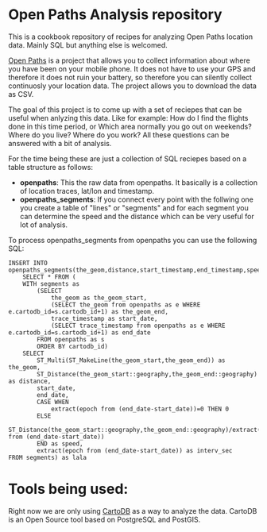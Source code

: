 Open Paths Analysis repository
==================

This is a cookbook repository of recipes for analyzing Open Paths location data. Mainly SQL but anything else is welcomed.

[Open Paths](https://openpaths.cc/) is a project that allows you to collect information about where you have been on your mobile phone. 
It does not have to use your GPS and therefore it does not ruin your battery, so therefore you can silently collect
continuosly your location data. The project allows you to download the data as CSV.

The goal of this project is to come up with a set of reciepes that can be useful when anlyzing this data. Like for example:
How do I find the flights done in this time period, or Which area normally you go out on weekends? Where do you live?
Where do you work? All these questions can be answered with a bit of analysis.

For the time being these are just a collection of SQL reciepes based on a table structure as follows:

 * **openpaths**: This the raw data from openpaths. It basically is a collection of location traces, lat/lon and timestamp.
 * **openpaths_segments**: If you connect every point with the follwing one you create a table of "lines" or "segments"
and for each segment you can determine the speed and the distance which can be very useful for lot of analysis.

To process openpaths_segments from openpaths you can use the following SQL:

    INSERT INTO openpaths_segments(the_geom,distance,start_timestamp,end_timestamp,speed,interv_sec,session_id) 
        SELECT * FROM (
        WITH segments as 
            (SELECT 
                the_geom as the_geom_start,
                (SELECT the_geom from openpaths as e WHERE e.cartodb_id=s.cartodb_id+1) as the_geom_end,
                trace_timestamp as start_date, 
                (SELECT trace_timestamp from openpaths as e WHERE e.cartodb_id=s.cartodb_id+1) as end_date
            FROM openpaths as s 
            ORDER BY cartodb_id)
        SELECT 
            ST_Multi(ST_MakeLine(the_geom_start,the_geom_end)) as the_geom, 
            ST_Distance(the_geom_start::geography,the_geom_end::geography) as distance, 
            start_date,
            end_date, 
            CASE WHEN 
                extract(epoch from (end_date-start_date))=0 THEN 0
            ELSE 
                ST_Distance(the_geom_start::geography,the_geom_end::geography)/extract(epoch from (end_date-start_date))  
            END as speed,
            extract(epoch from (end_date-start_date)) as interv_sec
    FROM segments) as lala

Tools being used:
==================

Right now we are only using [CartoDB](http://www.cartodb.com) as a way to analyze the data. CartoDB is an Open Source tool based on PostgreSQL
and PostGIS.

